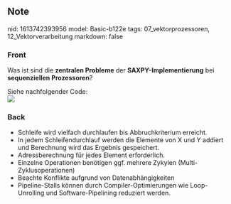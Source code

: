 ## Note
nid: 1613742393956
model: Basic-b122e
tags: 07_vektorprozessoren, 12_Vektorverarbeitung
markdown: false

### Front
Was ist sind die <b>zentralen Probleme</b> der
<b>SAXPY-Implementierung</b> bei <b>sequenziellen Prozessoren</b>?
<div>
  Siehe nachfolgender Code:
</div>
<div><img src=
"paste-7aacc20037c7e95eaa4011f94182bcd226a8490a.jpg"></div>

### Back
<ul>
  <li>Schleife wird vielfach durchlaufen bis Abbruchkriterium
  erreicht.
  <li>In jedem Schleifendurchlauf werden die Elemente von X und Y
  addiert und Berechnung wird das Ergebnis gespeichert.
  <li>Adressberechnung für jedes Element erforderlich.
  <li>Einzelne Operationen benötigen ggf. mehrere Zykylen
  (Multi-Zyklusoperationen)
  <li>Beachte Konflikte aufgrund von Datenabhängigkeiten
  <li>Pipeline-Stalls können durch Compiler-Optimierungen wie
  Loop-Unrolling und Software-Pipelining reduziert werden.
</ul>
